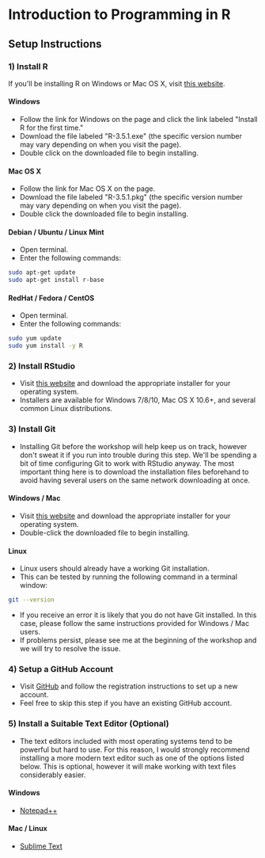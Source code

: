 # Introduction to Programming in R

## Setup Instructions

### 1) Install R

If you'll be installing R on Windows or Mac OS X, visit [this website](https://mirror.its.sfu.ca/mirror/CRAN/).

#### Windows

- Follow the link for Windows on the page and click the link labeled "Install R for the first time."
- Download the file labeled "R-3.5.1.exe" (the specific version number may vary depending on when you visit the page).
- Double click on the downloaded file to begin installing.

#### Mac OS X

- Follow the link for Mac OS X on the page.
- Download the file labeled "R-3.5.1.pkg" (the specific version number may vary depending on when you visit the page).
- Double click the downloaded file to begin installing.

#### Debian / Ubuntu / Linux Mint

- Open terminal.
- Enter the following commands:

```bash
sudo apt-get update
sudo apt-get install r-base
```

#### RedHat / Fedora / CentOS

- Open terminal.
- Enter the following commands:

```bash
sudo yum update
sudo yum install -y R
```

### 2) Install RStudio

- Visit [this website](https://www.rstudio.com/products/rstudio/download/#download) and download the appropriate installer for your operating system.
- Installers are available for Windows 7/8/10, Mac OS X 10.6+, and several common Linux distributions.

### 3) Install Git

- Installing Git before the workshop will help keep us on track, however don't sweat it if you run into trouble during this step. We'll be spending a bit of time configuring Git to work with RStudio anyway. The most important thing here is to download the installation files beforehand to avoid having several users on the same network downloading at once.

#### Windows / Mac

- Visit [this website](https://git-scm.com/downloads) and download the appropriate installer for your operating system.
- Double-click the downloaded file to begin installing.

#### Linux

- Linux users should already have a working Git installation.
- This can be tested by running the following command in a terminal window:

```bash
git --version
```

- If you receive an error it is likely that you do not have Git installed. In this case, please follow the same instructions provided for Windows / Mac users.
- If problems persist, please see me at the beginning of the workshop and we will try to resolve the issue.

### 4) Setup a GitHub Account

- Visit [GitHub](www.github.com) and follow the registration instructions to set up a new account.
- Feel free to skip this step if you have an existing GitHub account.

### 5) Install a Suitable Text Editor (Optional)

- The text editors included with most operating systems tend to be powerful but hard to use. For this reason, I would strongly recommend installing a more modern text editor such as one of the options listed below. This is optional, however it will make working with text files considerably easier.

#### Windows

- [Notepad++](https://notepad-plus-plus.org/download/v7.5.8.html)

#### Mac / Linux

- [Sublime Text](https://www.sublimetext.com/)
